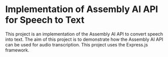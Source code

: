 
# Implementation of Assembly AI API for Speech to Text

This project is an implementation of the Assembly AI API to convert speech into text. The aim of this project is to demonstrate how the Assembly AI API can be used for audio transcription.
This project uses the Express.js framework.
